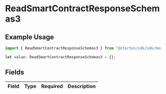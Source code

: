 # ReadSmartContractResponseSchemas3

## Example Usage

```typescript
import { ReadSmartContractResponseSchemas3 } from "@starton/sdk/sdk/models/shared";

let value: ReadSmartContractResponseSchemas3 = {};
```

## Fields

| Field       | Type        | Required    | Description |
| ----------- | ----------- | ----------- | ----------- |